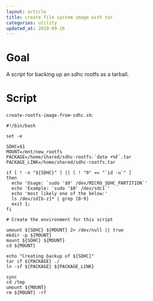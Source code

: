 ```yaml
---
layout: article
title: create file system image with tar
categories: utility
updated_at: 2010-09-16
---
```

Goal
====

A script for backing up an sdhc rootfs as a tarball.

Script
====

`create-rootfs-image-from-sdhc.sh`:

    #!/bin/bash

    set -e

    SDHC=$1
    MOUNT=/mnt/new_rootfs
    PACKAGE=/home/shared/sdhc-rootfs-`date +%F`.tar
    PACKAGE_LINK=/home/shared/sdhc-rootfs.tar

    if [ ! -n "${SDHC}" ] || [ ! "0" == "`id -u`" ]
    then
      echo 'Usage: `sudo '$0' /dev/MICRO_SDHC_PARTITION`'
      echo 'Example: `sudo '$0' /dev/sdc1`'
      echo 'most likely one of the below:'
      ls /dev/sd[b-z]* | grep [0-9]
      exit 1;
    fi

    # Create the environment for this script

    umount ${SDHC} ${MOUNT} 2> /dev/null || true
    mkdir -p ${MOUNT}
    mount ${SDHC} ${MOUNT}
    cd ${MOUNT}

    echo "Creating backup of ${SDHC}"
    tar cf ${PACKAGE} ./
    ln -sf ${PACKAGE} ${PACKAGE_LINK}

    sync
    cd /tmp
    umount ${MOUNT}
    rm ${MOUNT} -rf
